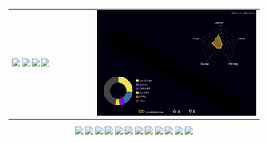 <table>
  <tr>
    <td width="34%">
      <img src="https://github-readme-stats.vercel.app/api?username=gemini910610&count_private=true&show_icons=true&theme=midnight-purple">
      <img src="https://github-readme-stats.vercel.app/api/pin/?username=gemini910610&repo=bitmap&theme=midnight-purple">
      <img src="https://github-readme-stats.vercel.app/api/pin/?username=gemini910610&repo=django-tool-python&theme=midnight-purple">
      <img src="https://github-readme-stats.vercel.app/api/pin/?username=gemini910610&repo=sao&theme=midnight-purple">
    </td>
    <td width="66%">
      <img src="profile-3d-contrib/profile-night-rainbow.svg">
    </td>
  </tr>
</table>
<p align="center">
  <img width="8.3%" src="https://cdn.jsdelivr.net/gh/devicons/devicon/icons/aftereffects/aftereffects-original.svg" />
  <img width="8.3%" src="https://cdn.jsdelivr.net/gh/devicons/devicon/icons/premierepro/premierepro-original.svg" />
  <img width="8.3%" src="https://cdn.jsdelivr.net/gh/devicons/devicon/icons/c/c-original.svg" />
  <img width="8.3%" src="https://cdn.jsdelivr.net/gh/devicons/devicon/icons/cplusplus/cplusplus-original.svg" />
  <img width="8.3%" src="https://cdn.jsdelivr.net/gh/devicons/devicon/icons/java/java-original.svg" />
  <img width="8.3%" src="https://cdn.jsdelivr.net/gh/devicons/devicon/icons/python/python-original.svg" />
  <img width="8.3%" src="https://cdn.jsdelivr.net/gh/devicons/devicon/icons/flutter/flutter-original.svg" />
  <img width="8.3%" src="https://cdn.jsdelivr.net/gh/devicons/devicon/icons/css3/css3-original.svg" />
  <img width="8.3%" src="https://cdn.jsdelivr.net/gh/devicons/devicon/icons/html5/html5-original.svg" />
  <img width="8.3%" src="https://cdn.jsdelivr.net/gh/devicons/devicon/icons/javascript/javascript-original.svg" />
  <img width="8.3%" src="https://cdn.jsdelivr.net/gh/devicons/devicon/icons/jquery/jquery-original.svg" />
  <img width="8.3%" src="https://cdn.jsdelivr.net/gh/devicons/devicon/icons/unity/unity-original.svg" />
</p>
<!--<p align="center">
  <img src="https://metrics.lecoq.io/gemini910610?achievements=1&achievements.threshold=X&achievements.secrets=true&achievements.display=compact">
</p>-->
